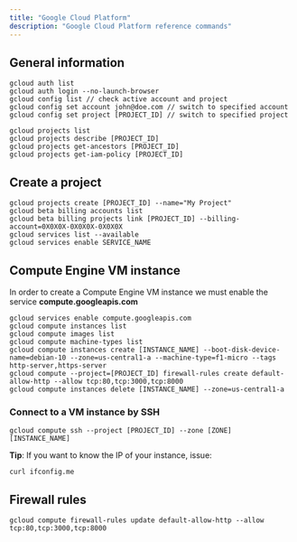 ```yaml
---
title: "Google Cloud Platform"
description: "Google Cloud Platform reference commands"
---
```


## General information
```
gcloud auth list
gcloud auth login --no-launch-browser
gcloud config list // check active account and project
gcloud config set account john@doe.com // switch to specified account
gcloud config set project [PROJECT_ID] // switch to specified project

gcloud projects list
gcloud projects describe [PROJECT_ID]
gcloud projects get-ancestors [PROJECT_ID]
gcloud projects get-iam-policy [PROJECT_ID]
```

## Create a project
```
gcloud projects create [PROJECT_ID] --name="My Project"
gcloud beta billing accounts list
gcloud beta billing projects link [PROJECT_ID] --billing-account=0X0X0X-0X0X0X-0X0X0X
gcloud services list --available
gcloud services enable SERVICE_NAME
```

## Compute Engine VM instance

In order to create a Compute Engine VM instance we must enable the service **compute.googleapis.com**

```
gcloud services enable compute.googleapis.com
gcloud compute instances list
gcloud compute images list
gcloud compute machine-types list
gcloud compute instances create [INSTANCE_NAME] --boot-disk-device-name=debian-10 --zone=us-central1-a --machine-type=f1-micro --tags http-server,https-server
gcloud compute --project=[PROJECT_ID] firewall-rules create default-allow-http --allow tcp:80,tcp:3000,tcp:8000
gcloud compute instances delete [INSTANCE_NAME] --zone=us-central1-a
```

### Connect to a VM instance by SSH
```
gcloud compute ssh --project [PROJECT_ID] --zone [ZONE] [INSTANCE_NAME]
```

**Tip**: If you want to know the IP of your instance, issue:
```
curl ifconfig.me
```

## Firewall rules

```
gcloud compute firewall-rules update default-allow-http --allow tcp:80,tcp:3000,tcp:8000
```

